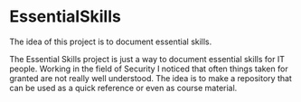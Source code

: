 # EssentialSkills
The idea of this project is to document essential skills.

The Essential Skills project is just a way to document essential skills for IT people.
Working in the field of Security I noticed that often things taken for granted are not really well understood.
The idea is to make a repository that can be used as a quick reference or even as course material.
